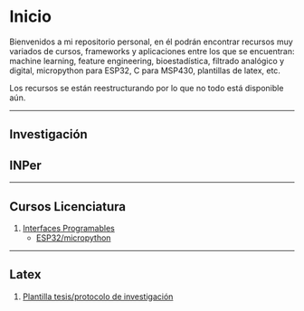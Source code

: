 # Inicio

Bienvenidos a mi repositorio personal, en él podrán encontrar recursos muy variados de cursos, frameworks y aplicaciones entre los que se encuentran: machine learning, feature engineering, bioestadística, filtrado analógico y digital, micropython para ESP32, C para MSP430, plantillas de latex, etc.

Los recursos se están reestructurando por lo que no todo está disponible aún.

---
## Investigación
## INPer

---
## Cursos Licenciatura
1. [Interfaces Programables](https://github.com/delozath/interfaces_programables)
    - [ESP32/micropython](https://github.com/delozath/interfaces_programables/tree/main/ESP32/micropython)

---
## Latex
1. [Plantilla tesis/protocolo de investigación](https://github.com/delozath/plantilla_tesis_uam)
